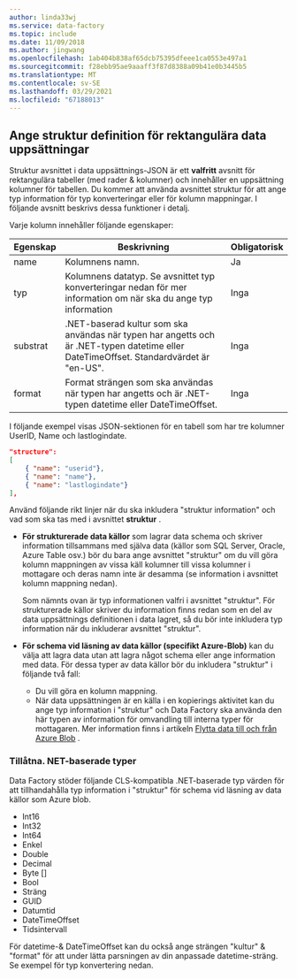 ```yaml
---
author: linda33wj
ms.service: data-factory
ms.topic: include
ms.date: 11/09/2018
ms.author: jingwang
ms.openlocfilehash: 1ab404b838af65dcb75395dfeee1ca0553e497a1
ms.sourcegitcommit: f28ebb95ae9aaaff3f87d8388a09b41e0b3445b5
ms.translationtype: MT
ms.contentlocale: sv-SE
ms.lasthandoff: 03/29/2021
ms.locfileid: "67188013"
---
```

## <a name="specifying-structure-definition-for-rectangular-datasets"></a>Ange struktur definition för rektangulära data uppsättningar
Struktur avsnittet i data uppsättnings-JSON är ett **valfritt** avsnitt för rektangulära tabeller (med rader & kolumner) och innehåller en uppsättning kolumner för tabellen. Du kommer att använda avsnittet struktur för att ange typ information för typ konverteringar eller för kolumn mappningar. I följande avsnitt beskrivs dessa funktioner i detalj. 

Varje kolumn innehåller följande egenskaper:

| Egenskap | Beskrivning | Obligatorisk |
| --- | --- | --- |
| name |Kolumnens namn. |Ja |
| typ |Kolumnens datatyp. Se avsnittet typ konverteringar nedan för mer information om när ska du ange typ information |Inga |
| substrat |.NET-baserad kultur som ska användas när typen har angetts och är .NET-typen datetime eller DateTimeOffset. Standardvärdet är "en-US". |Inga |
| format |Format strängen som ska användas när typen har angetts och är .NET-typen datetime eller DateTimeOffset. |Inga |

I följande exempel visas JSON-sektionen för en tabell som har tre kolumner UserID, Name och lastlogindate.

```json
"structure": 
[
    { "name": "userid"},
    { "name": "name"},
    { "name": "lastlogindate"}
],
```

Använd följande rikt linjer när du ska inkludera "struktur information" och vad som ska tas med i avsnittet **struktur** .

* **För strukturerade data källor** som lagrar data schema och skriver information tillsammans med själva data (källor som SQL Server, Oracle, Azure Table osv.) bör du bara ange avsnittet "struktur" om du vill göra kolumn mappningen av vissa käll kolumner till vissa kolumner i mottagare och deras namn inte är desamma (se information i avsnittet kolumn mappning nedan). 
  
    Som nämnts ovan är typ informationen valfri i avsnittet "struktur". För strukturerade källor skriver du information finns redan som en del av data uppsättnings definitionen i data lagret, så du bör inte inkludera typ information när du inkluderar avsnittet "struktur".
* **För schema vid läsning av data källor (specifikt Azure-Blob)**  kan du välja att lagra data utan att lagra något schema eller ange information med data. För dessa typer av data källor bör du inkludera "struktur" i följande två fall:
  * Du vill göra en kolumn mappning.
  * När data uppsättningen är en källa i en kopierings aktivitet kan du ange typ information i "struktur" och Data Factory ska använda den här typen av information för omvandling till interna typer för mottagaren. Mer information finns i artikeln [Flytta data till och från Azure Blob](../articles/data-factory/v1/data-factory-azure-blob-connector.md) .

### <a name="supported-net-based-types"></a>Tillåtna. NET-baserade typer
Data Factory stöder följande CLS-kompatibla .NET-baserade typ värden för att tillhandahålla typ information i "struktur" för schema vid läsning av data källor som Azure blob.

* Int16
* Int32 
* Int64
* Enkel
* Double
* Decimal
* Byte []
* Bool
* Sträng 
* GUID
* Datumtid
* DateTimeOffset
* Tidsintervall 

För datetime-& DateTimeOffset kan du också ange strängen "kultur" & "format" för att under lätta parsningen av din anpassade datetime-sträng. Se exempel för typ konvertering nedan.

